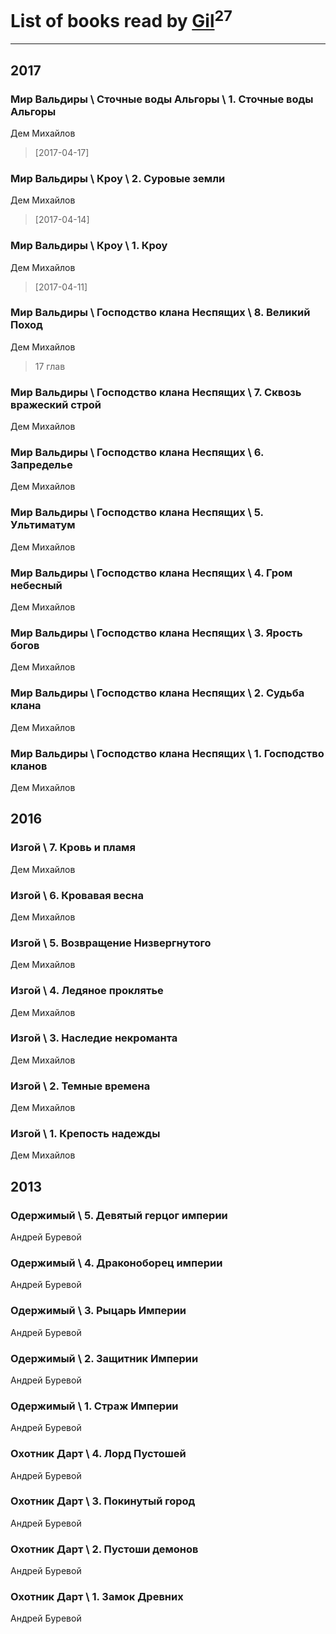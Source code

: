 # List of books read by [Gil](https://plus.google.com/u/0/101934994962487087520/)<sup>27</sup>
---

## 2017

### Мир Вальдиры \ Сточные воды Альгоры \ 1. Сточные воды Альгоры
Дем Михайлов
> [2017-04-17] 


### Мир Вальдиры \ Кроу \ 2. Суровые земли
Дем Михайлов
> [2017-04-14] 


### Мир Вальдиры \ Кроу \ 1. Кроу
Дем Михайлов
> [2017-04-11] 


### Мир Вальдиры \ Господство клана Неспящих \ 8. Великий Поход
Дем Михайлов
> 17 глав


### Мир Вальдиры \ Господство клана Неспящих \ 7. Сквозь вражеский строй
Дем Михайлов


### Мир Вальдиры \ Господство клана Неспящих \ 6. Запределье
Дем Михайлов


### Мир Вальдиры \ Господство клана Неспящих \ 5. Ультиматум
Дем Михайлов


### Мир Вальдиры \ Господство клана Неспящих \ 4. Гром небесный
Дем Михайлов


### Мир Вальдиры \ Господство клана Неспящих \ 3. Ярость богов
Дем Михайлов


### Мир Вальдиры \ Господство клана Неспящих \ 2. Судьба клана
Дем Михайлов


### Мир Вальдиры \ Господство клана Неспящих \ 1. Господство кланов
Дем Михайлов



## 2016

### Изгой \ 7. Кровь и пламя
Дем Михайлов


### Изгой \ 6. Кровавая весна
Дем Михайлов


### Изгой \ 5. Возвращение Низвергнутого
Дем Михайлов


### Изгой \ 4. Ледяное проклятье
Дем Михайлов


### Изгой \ 3. Наследие некроманта
Дем Михайлов


### Изгой \ 2. Темные времена
Дем Михайлов


### Изгой \ 1. Крепость надежды
Дем Михайлов



## 2013

### Одержимый \ 5. Девятый герцог империи
Андрей Буревой


### Одержимый \ 4. Драконоборец империи
Андрей Буревой


### Одержимый \ 3. Рыцарь Империи
Андрей Буревой


### Одержимый \ 2. Защитник Империи
Андрей Буревой


### Одержимый \ 1. Страж Империи
Андрей Буревой


### Охотник Дарт \ 4. Лорд Пустошей
Андрей Буревой


### Охотник Дарт \ 3. Покинутый город
Андрей Буревой


### Охотник Дарт \ 2. Пустоши демонов
Андрей Буревой


### Охотник Дарт \ 1. Замок Древних
Андрей Буревой



